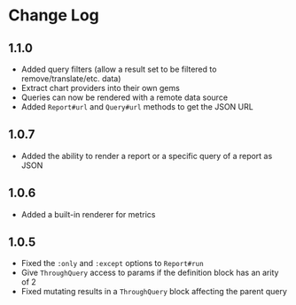# Change Log

## 1.1.0
* Added query filters (allow a result set to be filtered to remove/translate/etc. data)
* Extract chart providers into their own gems
* Queries can now be rendered with a remote data source
* Added `Report#url` and `Query#url` methods to get the JSON URL

## 1.0.7
* Added the ability to render a report or a specific query of a report as JSON

## 1.0.6
* Added a built-in renderer for metrics

## 1.0.5
* Fixed the `:only` and `:except` options to `Report#run`
* Give `ThroughQuery` access to params if the definition block has an arity of 2
* Fixed mutating results in a `ThroughQuery` block affecting the parent query
